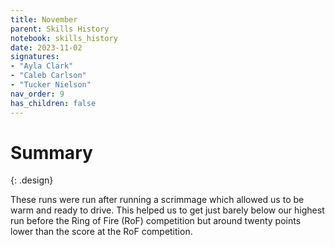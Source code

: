 ```yaml
---
title: November
parent: Skills History
notebook: skills_history
date: 2023-11-02
signatures:
- "Ayla Clark"
- "Caleb Carlson"
- "Tucker Nielson"
nav_order: 9
has_children: false
---
```


# Summary
{: .design}

These runs were run after running a scrimmage which allowed us to be warm and ready to drive. This helped us to get just barely below our highest run before the Ring of Fire (RoF) competition but around twenty points lower than the score at the RoF competition.



<canvas id="SkillsHistory" to_date="2023-11-02"></canvas>
